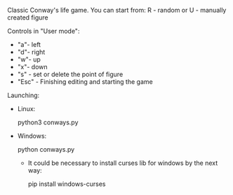 Classic Conway's life game.
You can start from: R - random or U - manually created figure

Controls in "User mode":

  - "a"- left
  - "d"- right
  - "w"- up
  - "x"- down
  - "s" - set or delete the point of figure
  - "Esc" - Finishing editing and starting the game
  
  
  


Launching:
- Linux:
  
    python3 conways.py
  
- Windows:
  
    python conways.py

  * It could be necessary to install curses lib for windows by the next way:
    
    pip install windows-curses
  
